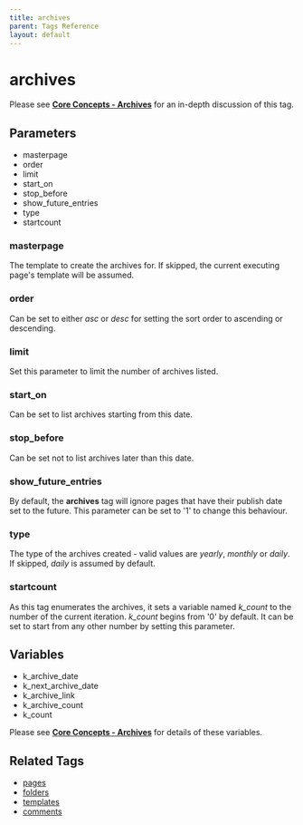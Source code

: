 ```yaml
---
title: archives
parent: Tags Reference
layout: default
---
```


# archives

Please see [**Core Concepts - Archives**](../../concepts/using-archives.html) for an in-depth discussion of this tag.

## Parameters

*   masterpage
*   order
*   limit
*   start\_on
*   stop\_before
*   show\_future\_entries
*   type
*   startcount

### masterpage

The template to create the archives for. If skipped, the current executing page's template will be assumed.

### order

Can be set to either _asc_ or _desc_ for setting the sort order to ascending or descending.

### limit

Set this parameter to limit the number of archives listed.

### start_on

Can be set to list archives starting from this date.

### stop_before

Can be set not to list archives later than this date.

### show_future_entries

By default, the **archives** tag will ignore pages that have their publish date set to the future. This parameter can be set to '1' to change this behaviour.

### type

The type of the archives created - valid values are _yearly_, _monthly_ or _daily_. If skipped, _daily_ is assumed by default.

### startcount

As this tag enumerates the archives, it sets a variable named *k\_count* to the number of the current iteration. *k\_count* begins from '0' by default. It can be set to start from any other number by setting this parameter.

## Variables

*   k\_archive\_date
*   k\_next\_archive\_date
*   k\_archive\_link
*   k\_archive\_count
*   k\_count

Please see [**Core Concepts - Archives**](../../concepts/using-archives.html) for details of these variables.

## Related Tags

*   [pages](./pages.html)
*   [folders](./folders.html)
*   [templates](./templates.html)
*   [comments](./comments.html)
